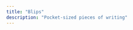 ```yaml
---
title: "Blips"
description: "Pocket-sized pieces of writing"
---
```


<!-- In effort to write more, I'm creating this space for more short-form writing. -->
